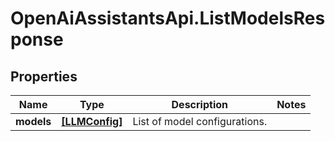 # OpenAiAssistantsApi.ListModelsResponse

## Properties

Name | Type | Description | Notes
------------ | ------------- | ------------- | -------------
**models** | [**[LLMConfig]**](LLMConfig.md) | List of model configurations. | 



